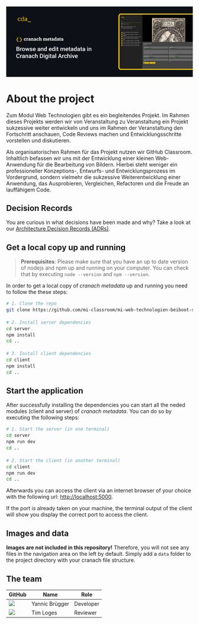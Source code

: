 ![cda; cranach editor; browse and edit metadata in Cranach Digital Archive](/header.png)

# About the project

Zum Modul Web Technologien gibt es ein begleitendes Projekt. Im Rahmen dieses Projekts werden wir von Veranstaltung zu Veranstaltung ein Projekt sukzessive weiter entwickeln und uns im Rahmen der Veranstaltung den Fortschritt anschauen, Code Reviews machen und Entwicklungsschritte vorstellen und diskutieren.

Als organisatorischen Rahmen für das Projekt nutzen wir GitHub Classroom. Inhaltlich befassen wir uns mit der Entwicklung einer kleinen Web-Anwendung für die Bearbeitung von Bildern. Hierbei steht weniger ein professioneller Konzeptions-, Entwurfs- und Entwicklungsprozess im Vordergrund, sondern vielmehr die sukzessive Weiterentwicklung einer Anwendung, das Ausprobieren, Vergleichen, Refactoren und die Freude an lauffähigem Code.

## Decision Records
You are curious in what decisions have been made and why? Take a look at our [Architecture Decision Records (ADRs)](/adr/README.md). 

## Get a local copy up and running

> **Prerequisites**: Please make sure that you have an up to date version of nodejs and npm up and running on your computer. You can check that by executing ``node --version`` and ``npm --version``.

In order to get a local copy of *cranach metadata* up and running you need to follow the these steps:

```bash
# 1. Clone the repo
git clone https://github.com/mi-classroom/mi-web-technologien-beiboot-ss2021-yannic-bruegger.git <target-directory>

# 2. Install server dependencies
cd server
npm install
cd ..

# 3. Install client dependencies
cd client
npm install
cd ..
```

## Start the application
After successfully installing the dependencies you can start all the neded modules (client and server) of *cranach metadata*. You can do so by executing the following steps:
```bash
# 1. Start the server (in one terminal)
cd server
npm run dev
cd ..

# 2. Start the client (in another terminal)
cd client
npm run dev
cd ..
```
Afterwards you can access the client via an internet browser of your choice with the following url: [http://localhost:5000](http://localhost:5000).

If the port is already taken on your machine, the terminal output of the client will show you display the correct port to access the client.
## Images and data

**Images are not included in this repository!** Therefore, you will not see any files in the navigation area on the left by default. Simply add a ``data`` folder to the project directory with your cranach file structure.

## The team
| GitHub | Name | Role |
|-|-|-|
|<a href="https://github.com/yannic-bruegger"><img src="https://avatars.githubusercontent.com/u/36576062?v=4" width="40"></a>| Yannic Brügger | Developer
|<a href="https://github.com/WasMachenSachen"><img src="https://avatars.githubusercontent.com/u/24228449?v=4" width="40"></a>| Tim Loges | Reviewer
